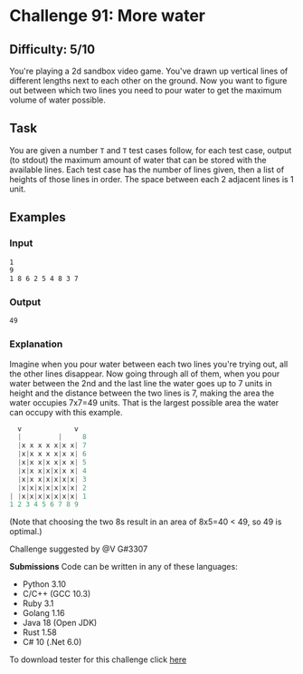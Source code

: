 # Challenge 91: More water

## Difficulty: 5/10

You're playing a 2d sandbox video game. You've drawn up vertical lines of different lengths next to each other on the ground. Now you want to figure out between which two lines you need to pour water to get the maximum volume of water possible.

## Task

You are given a number `T` and `T` test cases follow, for each test case, output (to stdout) the maximum amount of water that can be stored with the available lines.
Each test case has the number of lines given, then a list of heights of those lines in order.
The space between each 2 adjacent lines is 1 unit.

## Examples

### Input

```sh
1
9
1 8 6 2 5 4 8 3 7
```

### Output

```sh
49
```

### Explanation

Imagine when you pour water between each two lines you're trying out, all the other lines disappear. Now going through all of them, when you pour water between the 2nd and the last line the water goes up to 7 units in height and the distance between the two lines is 7, making the area the water occupies 7x7=49 units. That is the largest possible area the water can occupy with this example.

```rs
  v             v
  |         |     8
  |x x x x x|x x| 7
  |x|x x x x|x x| 6
  |x|x x|x x|x x| 5
  |x|x x|x|x|x x| 4
  |x|x x|x|x|x|x| 3
  |x|x|x|x|x|x|x| 2
| |x|x|x|x|x|x|x| 1
1 2 3 4 5 6 7 8 9
```

(Note that choosing the two 8s result in an area of 8x5=40 < 49, so 49 is optimal.)

Challenge suggested by @V G#3307

**Submissions**
Code can be written in any of these languages:

- Python 3.10
- C/C++ (GCC 10.3)
- Ruby 3.1
- Golang 1.16
- Java 18 (Open JDK)
- Rust 1.58
- C# 10 (.Net 6.0)

To download tester for this challenge click [here](https://downgit.github.io/#/home?url=https://github.com/Pomroka/TWT_Challenges_Tester/tree/main/Challenge_91)
